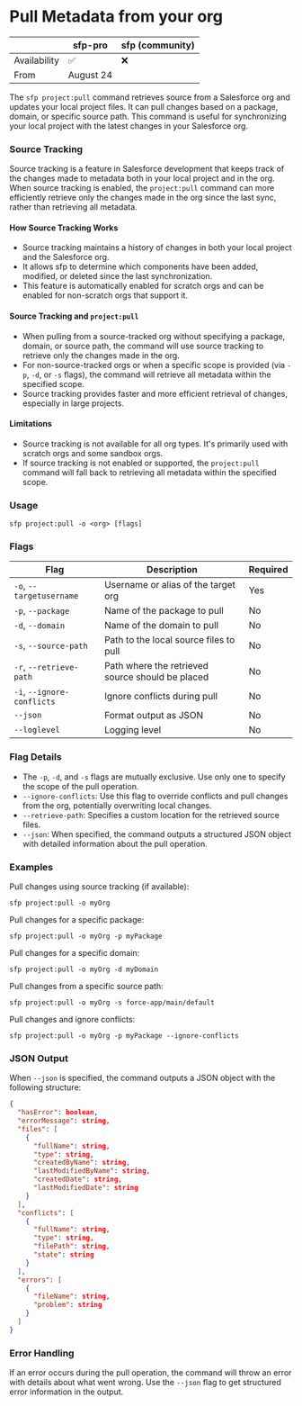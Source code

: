 # Pull Metadata from your org

|              | sfp-pro   | sfp (community) |
| ------------ | --------- | --------------- |
| Availability | ✅         | ❌               |
| From         | August 24 |                 |

The `sfp project:pull` command retrieves source from a Salesforce org and updates your local project files. It can pull changes based on a package, domain, or specific source path. This command is useful for synchronizing your local project with the latest changes in your Salesforce org.

### Source Tracking

Source tracking is a feature in Salesforce development that keeps track of the changes made to metadata both in your local project and in the org. When source tracking is enabled, the `project:pull` command can more efficiently retrieve only the changes made in the org since the last sync, rather than retrieving all metadata.

#### How Source Tracking Works

* Source tracking maintains a history of changes in both your local project and the Salesforce org.
* It allows sfp to determine which components have been added, modified, or deleted since the last synchronization.
* This feature is automatically enabled for scratch orgs and can be enabled for non-scratch orgs that support it.

#### Source Tracking and `project:pull`

* When pulling from a source-tracked org without specifying a package, domain, or source path, the command will use source tracking to retrieve only the changes made in the org.
* For non-source-tracked orgs or when a specific scope is provided (via `-p`, `-d`, or `-s` flags), the command will retrieve all metadata within the specified scope.
* Source tracking provides faster and more efficient retrieval of changes, especially in large projects.

#### Limitations

* Source tracking is not available for all org types. It's primarily used with scratch orgs and some sandbox orgs.
* If source tracking is not enabled or supported, the `project:pull` command will fall back to retrieving all metadata within the specified scope.

### Usage

```
sfp project:pull -o <org> [flags]
```

### Flags

| Flag                       | Description                                      | Required |
| -------------------------- | ------------------------------------------------ | -------- |
| `-o`, `--targetusername`   | Username or alias of the target org              | Yes      |
| `-p`, `--package`          | Name of the package to pull                      | No       |
| `-d`, `--domain`           | Name of the domain to pull                       | No       |
| `-s`, `--source-path`      | Path to the local source files to pull           | No       |
| `-r`, `--retrieve-path`    | Path where the retrieved source should be placed | No       |
| `-i`, `--ignore-conflicts` | Ignore conflicts during pull                     | No       |
| `--json`                   | Format output as JSON                            | No       |
| `--loglevel`               | Logging level                                    | No       |

### Flag Details

* The `-p`, `-d`, and `-s` flags are mutually exclusive. Use only one to specify the scope of the pull operation.
* `--ignore-conflicts`: Use this flag to override conflicts and pull changes from the org, potentially overwriting local changes.
* `--retrieve-path`: Specifies a custom location for the retrieved source files.
* `--json`: When specified, the command outputs a structured JSON object with detailed information about the pull operation.

### Examples

Pull changes using source tracking (if available):

```
sfp project:pull -o myOrg
```

Pull changes for a specific package:

```
sfp project:pull -o myOrg -p myPackage
```

Pull changes for a specific domain:

```
sfp project:pull -o myOrg -d myDomain
```

Pull changes from a specific source path:

```
sfp project:pull -o myOrg -s force-app/main/default
```

Pull changes and ignore conflicts:

```
sfp project:pull -o myOrg -p myPackage --ignore-conflicts
```

### JSON Output

When `--json` is specified, the command outputs a JSON object with the following structure:

```json
{
  "hasError": boolean,
  "errorMessage": string,
  "files": [
    {
      "fullName": string,
      "type": string,
      "createdByName": string,
      "lastModifiedByName": string,
      "createdDate": string,
      "lastModifiedDate": string
    }
  ],
  "conflicts": [
    {
      "fullName": string,
      "type": string,
      "filePath": string,
      "state": string
    }
  ],
  "errors": [
    {
      "fileName": string,
      "problem": string
    }
  ]
}
```

### Error Handling

If an error occurs during the pull operation, the command will throw an error with details about what went wrong. Use the `--json` flag to get structured error information in the output.


